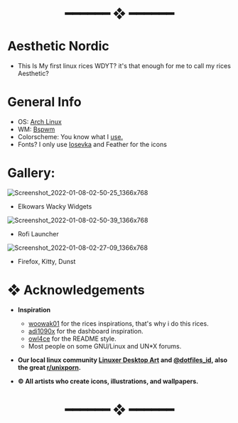 <h1 align="center"> ━━━━━━  ❖  ━━━━━━ </h1>

# Aesthetic Nordic

- This Is My first linux rices WDYT? it's that enough for me to call my rices Aesthetic?

# General Info

- OS: [Arch Linux](https://archlinux.org/)
- WM: [Bspwm](https://github.com/baskerville/bspwm)
- Colorscheme: You know what I [use.](https://github.com/arcticicestudio/nord)
- Fonts? I only use [Iosevka](https://typeof.net/Iosevka/) and Feather for the icons

# Gallery: 

![Screenshot_2022-01-08-02-50-25_1366x768](https://user-images.githubusercontent.com/93292023/148636807-ce28161d-e9cd-476d-8269-e07aecb91a8f.png)

- Elkowars Wacky Widgets

![Screenshot_2022-01-08-02-50-39_1366x768](https://user-images.githubusercontent.com/93292023/148636892-70c4d02c-c097-4d4f-9e69-7344712e096b.png)

- Rofi Launcher 

![Screenshot_2022-01-08-02-27-09_1366x768](https://user-images.githubusercontent.com/93292023/148636834-abf0b16d-d609-4ae6-aaf2-cf7dec052c6b.png)

- Firefox, Kitty, Dunst

# ❖ Acknowledgements

   - **Inspiration**
      - [woowak01](https://github.com/ChocolateBread799) for the rices inspirations, that's why i do this rices.
      - [adi1090x](https://github.com/adi1090x) for the dashboard inspiration.
      - [owl4ce](https://github.com/owl4ce) for the README style.
      - Most people on some GNU/Linux and UN*X forums.

   - **Our local linux community [Linuxer Desktop Art](https://facebook.com/groups/linuxart) and [@dotfiles_id](https://t.me/dotfiles_id), also the great              [r/unixporn](https://www.reddit.com/r/unixporn).**
   - **© All artists who create icons, illustrations, and wallpapers.**

<h1 align="center"> ━━━━━━  ❖  ━━━━━━ </h1>
